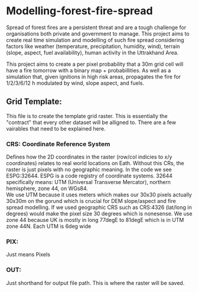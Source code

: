 # Modelling-forest-fire-spread
Spread of forest fires are a persistent threat and are a tough challenge for organisations both private and government to manage. This project aims to create real time simulation and modelling of such fire spread considering factors like weather (temperature, precipitation, humidity, wind), terrain (slope, aspect, fuel availability), human activity in the Uttrakhand Area.

This project aims to create a per pixel probability that a 30m grid cell will have a fire tomorrow with a binary map + probabillities. As well as a simulation that, given ignitions in high risk areas, propagates the fire for 1/2/3/6/12 h modulated by wind, slope aspect, and fuels. 

## Grid Template:
This file is to create the template grid raster. This is essentially the "contract" that every other dataset will be alligned to. 
There are a few vairables that need to be explained here.

### CRS: Coordinate Reference System
Defines how the 2D coordinates in the raster (row/col indicies to x/y coordinates) relates to real world locations on Eath. Without this CRs, the raster is just pixels with no geographic meaning. In the code we see ESPG:32644. ESPG is a code registry of coordinate systems. 32644 specifically means: UTM (Universal Transverse Mercator), northern hemisphere, zone 44, on WGs84.  
We use UTM because it uses meters which makes our 30x30 pixels actually 30x30m on the gorund which is crucial for DEM slope/aspect and fire spread modelling. If we used geographic CRS such as CRS:4326 (lat/long in degrees) would make the pixel size 30 degrees which is nonesense. We use zone 44 because UK is mostly in long 77degE to 81degE which is in UTM zone 44N. Each UTM is 6deg wide 
### PIX:
Just means Pixels
### OUT:
Just shorthand for output file path. This is where the raster will be saved. 
    
